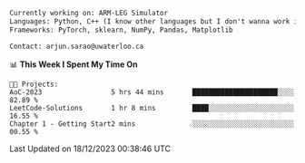 ```txt
Currently working on: ARM-LEG Simulator
Languages: Python, C++ (I know other languages but I don't wanna work in them)
Frameworks: PyTorch, sklearn, NumPy, Pandas, Matplotlib

Contact: arjun.sarao@uwaterloo.ca
```

<!--START_SECTION:waka-->
📊 **This Week I Spent My Time On** 

```text
🐱‍💻 Projects: 
AoC-2023                 5 hrs 44 mins       █████████████████████░░░░   82.89 % 
LeetCode-Solutions       1 hr 8 mins         ████░░░░░░░░░░░░░░░░░░░░░   16.55 % 
Chapter 1 - Getting Start2 mins              ░░░░░░░░░░░░░░░░░░░░░░░░░   00.55 % 
```


 Last Updated on 18/12/2023 00:38:46 UTC
<!--END_SECTION:waka-->
